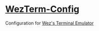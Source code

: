 # [WezTerm-Config](https://wezfurlong.org/wezterm/config/files.html)

Configuration for [Wez's Terminal Emulator](https://wezfurlong.org/wezterm/index.html)

